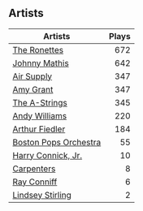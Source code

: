 ## Artists
Artists | Plays 
----- | -----: 
[The Ronettes](/artists/the-ronettes-89545) | 672
[Johnny Mathis](/artists/johnny-mathis-14581) | 642
[Air Supply](/artists/air-supply-2618) | 347
[Amy Grant](/artists/amy-grant-3053) | 347
[The A-Strings](/artists/the-a-strings-30605705) | 345
[Andy Williams](/artists/andy-williams-16425) | 220
[Arthur Fiedler](/artists/arthur-fiedler-122289) | 184
[Boston Pops Orchestra](/artists/boston-pops-orchestra-136372) | 55
[Harry Connick, Jr.](/artists/harry-connick-jr-41411) | 10
[Carpenters](/artists/carpenters-39303) | 8
[Ray Conniff](/artists/ray-conniff-104848) | 6
[Lindsey Stirling](/artists/lindsey-stirling-780013) | 2

